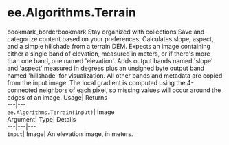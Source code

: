 
#  ee.Algorithms.Terrain
bookmark_borderbookmark Stay organized with collections  Save and categorize content based on your preferences.
Calculates slope, aspect, and a simple hillshade from a terrain DEM. 
Expects an image containing either a single band of elevation, measured in meters, or if there's more than one band, one named 'elevation'. Adds output bands named 'slope' and 'aspect' measured in degrees plus an unsigned byte output band named 'hillshade' for visualization. All other bands and metadata are copied from the input image. The local gradient is computed using the 4-connected neighbors of each pixel, so missing values will occur around the edges of an image.
Usage| Returns  
---|---  
`ee.Algorithms.Terrain(input)`| Image  
Argument| Type| Details  
---|---|---  
`input`| Image| An elevation image, in meters.  
